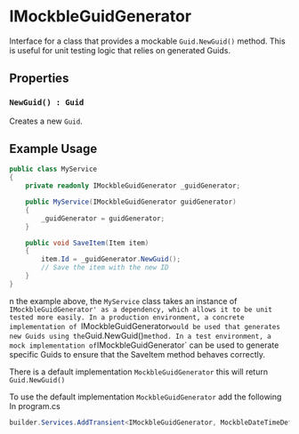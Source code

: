 # IMockbleGuidGenerator

Interface for a class that provides a mockable `Guid.NewGuid()` method. This is useful for unit testing logic that relies on generated Guids.

## Properties

### `NewGuid() : Guid`

Creates a new `Guid`.

## Example Usage

```csharp
public class MyService
{
    private readonly IMockbleGuidGenerator _guidGenerator;

    public MyService(IMockbleGuidGenerator guidGenerator)
    {
        _guidGenerator = guidGenerator;
    }

    public void SaveItem(Item item)
    {
        item.Id = _guidGenerator.NewGuid();
        // Save the item with the new ID
    }
}
```

n the example above, the `MyService` class takes an instance of `IMockbleGuidGenerator' as a dependency, which allows it to be unit tested more easily. In a production environment, a concrete implementation of `IMockbleGuidGenerator` would be used that generates new Guids using the `Guid.NewGuid()` method. In a test environment, a mock implementation of `IMockbleGuidGenerator` can be used to generate specific Guids to ensure that the SaveItem method behaves correctly.

There is a default implementation `MockbleGuidGenerator` this will return `Guid.NewGuid()`

To use the default implementation `MockbleGuidGenerator` add the following In 
program.cs
```csharp
builder.Services.AddTransient<IMockbleGuidGenerator, MockbleDateTimeDefault>();
```